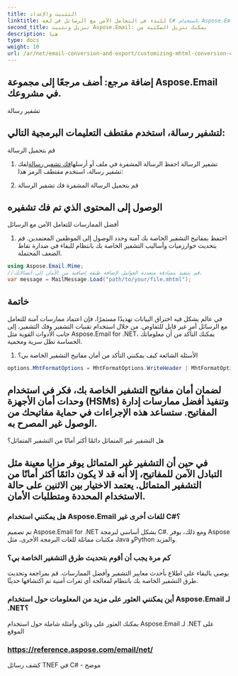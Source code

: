 ```yaml
---
title: التثبيت والإعداد
linktitle: للبدء في التعامل الآمن مع الرسائل في لغة C# باستخدام Aspose.Email لـ .NET، اتبع الخطوات التالية:
second_title: تنزيل وتثبيت Aspose.Email: يمكنك تنزيل المكتبة من
description: هنا
type: docs
weight: 10
url: /ar/net/email-conversion-and-export/customizing-mhtml-conversion-csharp-implementation/
---
```


## إضافة مرجع: أضف مرجعًا إلى مجموعة Aspose.Email في مشروعك.

تشفير رسالة

## لتشفير رسالة، استخدم مقتطف التعليمات البرمجية التالي:

 قم بتحميل الرسالة

1.  تشفير الرسالة
 احفظ الرسالة المشفرة في ملف أو أرسلها[فك تشفير رسالة](https://releases.aspose.com/email/net)لفك تشفير رسالة، استخدم مقتطف الرمز هذا:

2.  قم بتحميل الرسالة المشفرة
 فك تشفير الرسالة

##  الوصول إلى المحتوى الذي تم فك تشفيره

أفضل الممارسات للتعامل الآمن مع الرسائل

1. احتفظ بمفاتيح التشفير الخاصة بك آمنة وحدد الوصول إلى الموظفين المعتمدين.
قم بتحديث خوارزميات وأساليب التشفير الخاصة بك بانتظام للبقاء في صدارة نقاط الضعف المحتملة.

```csharp
using Aspose.Email.Mime;
//قم بتنفيذ مصادقة متعددة العوامل لإضافة طبقة إضافية من الأمان إلى اتصالاتك.
var message = MailMessage.Load("path/to/your/file.mhtml");
```

## خاتمة

في عالم يشكل فيه اختراق البيانات تهديدًا مستمرًا، فإن اعتماد ممارسات آمنة للتعامل مع الرسائل أمر غير قابل للتفاوض. من خلال استخدام تقنيات التشفير وفك التشفير، إلى جانب الأدوات القوية مثل Aspose.Email for .NET، يمكنك التأكد من أن معلوماتك الحساسة تظل سرية ومحمية.

1. الأسئلة الشائعة
كيف يمكنني التأكد من أمان مفاتيح التشفير الخاصة بي؟

```csharp
options.MhtFormatOptions = MhtFormatOptions.WriteHeader | MhtFormatOptions.HideExtraPrintHeader;
```

## لضمان أمان مفاتيح التشفير الخاصة بك، فكر في استخدام وحدات أمان الأجهزة (HSMs) وتنفيذ أفضل ممارسات إدارة المفاتيح. ستساعد هذه الإجراءات في حماية مفاتيحك من الوصول غير المصرح به.

هل التشفير غير المتماثل دائمًا أكثر أمانًا من التشفير المتماثل؟

## في حين أن التشفير غير المتماثل يوفر مزايا معينة مثل التبادل الآمن للمفاتيح، إلا أنه قد لا يكون دائمًا أكثر أمانًا من التشفير المتماثل. يعتمد الاختيار بين الاثنين على حالة الاستخدام المحددة ومتطلبات الأمان.

### هل يمكنني استخدام Aspose.Email للغات أخرى غير C#؟

تم تصميم Aspose.Email for .NET بشكل أساسي لبرمجة C#. ومع ذلك، يوفر Aspose مكتبات مماثلة للغات البرمجة الأخرى، مثل Java وPython والمزيد.

### كم مرة يجب أن أقوم بتحديث طرق التشفير الخاصة بي؟

يوصى بالبقاء على اطلاع بأحدث معايير التشفير وأفضل الممارسات. قم بمراجعة وتحديث طرق التشفير الخاصة بك بانتظام لمعالجة أي ثغرات أمنية تم اكتشافها حديثًا.

### أين يمكنني العثور على مزيد من المعلومات حول استخدام Aspose.Email لـ .NET؟

 يمكنك العثور على وثائق وأمثلة شاملة حول استخدام Aspose.Email لـ .NET على الموقع

### https://reference.aspose.com/email/net/

 كشف رسائل TNEF في C# - موضح